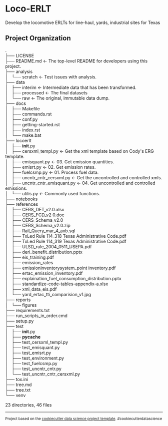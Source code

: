 Loco-ERLT
==============================

Develop the locomotive ERLTs for line-haul, yards, industrial sites for Texas  

Project Organization  
------------  

.  
├── LICENSE  
├── README.md <- The top-level README for developers using this project.  
├── analysis  
│   └── scratch <- Test issues with analysis.  
├── data  
│   ├── interim <- Intermediate data that has been transformed.  
│   ├── processed <- The final datasets  
│   └── raw <- The original, immutable data dump.   
├── docs  
│   ├── Makefile  
│   ├── commands.rst  
│   ├── conf.py  
│   ├── getting-started.rst  
│   ├── index.rst  
│   └── make.bat  
├── locoerlt  
│   ├── __init__.py  
│   ├── cersxml_templ.py <- Get the xml template based on Cody's ERG template.  
│   ├── emisquant.py <- 03. Get emission quantities.  
│   ├── emisrt.py <- 02. Get emission rates.  
│   ├── fuelcsmp.py <- 01. Process fuel data.  
│   ├── uncntr_cntr_cersxml.py <- Get the uncontrolled and controlled xmls.  
│   ├── uncntr_cntr_emisquant.py <- 04. Get uncontrolled and controlled emissions.  
│   └── utilis.py <- Commonly used functions.  
├── notebooks  
├── references  
│   ├── CERS_DET_v2.0.xlsx  
│   ├── CERS_FCD_v2 0.doc  
│   ├── CERS_Schema_v2.0    
│   ├── CERS_Schema_v2.0.zip  
│   ├── Rail_Query_mar_4_axb.sql  
│   ├── TxLed Rule 114_318 Texas Administrative Code.pdf  
│   ├── TxLed Rule 114_319 Texas Administrative Code.pdf  
│   ├── ULSD_rule_2004_0511_USEPA.pdf  
│   ├── deri_benefit_distribution.pptx  
│   ├── eis_training.pdf  
│   ├── emission_rates  
│   ├── emissioninventorysystem_point inventory.pdf  
│   ├── ertac_emission_inventory.pdf  
│   ├── explaination_fuel_consumption_distribution.pptx  
│   ├── standardize-code-tables-appendix-a.xlsx  
│   ├── xml_data_eis.pdf  
│   └── yard_ertac_tti_comparision_v1.jpg  
├── reports  
│   └── figures  
├── requirements.txt  
├── run_scripts_in_order.cmd  
├── setup.py  
├── test  
│   ├── __init__.py  
│   ├── __pycache__  
│   ├── test_cersxml_templ.py  
│   ├── test_emisquant.py  
│   ├── test_emisrt.py  
│   ├── test_environment.py  
│   ├── test_fuelcsmp.py  
│   ├── test_uncntr_cntr.py  
│   └── test_uncntr_cntr_cersxml.py  
├── tox.ini  
├── tree.md  
├── tree.txt  
└── venv  

23 directories, 46 files  

--------  

<p><small>Project based on the <a target="_blank" href="https://drivendata.github.io/cookiecutter-data-science/">cookiecutter data science project template</a>. #cookiecutterdatascience</small></p>  
